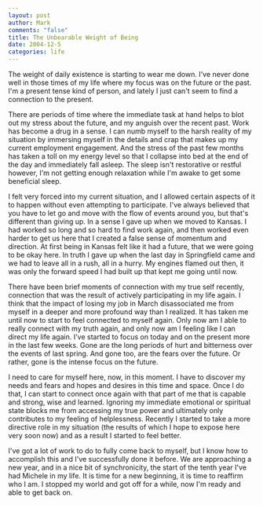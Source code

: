 ```yaml
--- 
layout: post
author: Mark
comments: "false"
title: The Unbearable Weight of Being
date: 2004-12-5
categories: life
---
```

The weight of daily existence is starting to wear me down. I've never done well in those times of my life where my focus was on the future or the past. I'm a present tense kind of person, and lately I just can't seem to find a connection to the present.

There are periods of time where the immediate task at hand helps to blot out my stress about the future, and my anguish over the recent past. Work has become a drug in a sense. I can numb myself to the harsh reality of my situation by immersing myself in the details and crap that makes up my current employment engagement. And the stress of the past few months has taken a toll on my energy level so that I collapse into bed at the end of the day and immediately fall asleep. The sleep isn't restorative or restful however, I'm not getting enough relaxation while I'm awake to get some beneficial sleep.

I felt very forced into my current situation, and I allowed certain aspects of it to happen without even attempting to participate. I've always believed that you have to let go and move with the flow of events around you, but that's different than giving up. In a sense I gave up when we moved to Kansas. I had worked so long and so hard to find work again, and then worked even harder to get us here that I created a false sense of momentum and direction. At first being in Kansas felt like it had a future, that we were going to be okay here. In truth I gave up when the last day in Springfield came and we had to leave all in a rush, all in a hurry. My engines flamed out then, it was only the forward speed I had built up that kept me going until now.

There have been brief moments of connection with my true self recently, connection that was the result of actively participating in my life again. I think that the impact of losing my job in March disassociated me from myself in a deeper and more profound way than I realized. It has taken me until now to start to feel connected to myself again. Only now am I able to really connect with my truth again, and only now am I feeling like I can direct my life again. I've started to focus on today and on the present more in the last few weeks. Gone are the long periods of hurt and bitterness over the events of last spring. And gone too, are the fears over the future. Or rather, gone is the intense focus on the future.

I need to care for myself here, now, in this moment. I have to discover my needs and fears and hopes and desires in this time and space. Once I do that, I can start to connect once again with that part of me that is capable and strong, wise and learned. Ignoring my immediate emotional or spiritual state blocks me from accessing my true power and ultimately only contributes to my feeling of helplessness. Recently I started to take a more directive role in my situation (the results of which I hope to expose here very soon now) and as a result I started to feel better.

I've got a lot of work to do to fully come back to myself, but I know how to accomplish this and I've successfully done it before. We are approaching a new year, and in a nice bit of synchronicity, the start of the tenth year I've had Michele in my life. It is time for a new beginning, it is time to reaffirm who I am.  I stopped my world and got off for a while, now I'm ready and able to get back on.
